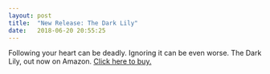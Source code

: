 ```yaml
---
layout: post
title:  "New Release: The Dark Lily"
date:   2018-06-20 20:55:25
---
```

Following your heart can be deadly. Ignoring it can be even worse. The Dark Lily, out now on Amazon. [Click here to buy.](https://www.amazon.com/dp/B07D9DD4GS/ref=sr_1_1?s=digital-text&ie=UTF8&qid=1527285078&sr=1-1&keywords=the+dark+lily)


